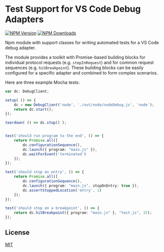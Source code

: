 # Test Support for VS Code Debug Adapters

[![NPM Version](https://img.shields.io/npm/v/vscode-debugadapter-testsupport.svg)](https://npmjs.org/package/vscode-debugadapter-testsupport)
[![NPM Downloads](https://img.shields.io/npm/dm/vscode-debugadapter-testsupport.svg)](https://npmjs.org/package/vscode-debugadapter-testsupport)

Npm module with support classes for writing automated tests for a VS Code debug adapter.

The module provides a toolkit with Promise-based building blocks for individual protocol requests (e.g. `stepInRequest`) and for common request sequences (e.g. `hitBreakpoint`). These building blocks can be easily configured for a specific adapter and combined to form complex scenarios.

Here are three example Mocha tests:

```typescript
var dc: DebugClient;

setup( () => {
    dc = new DebugClient('node', './out/node/nodeDebug.js', 'node');
    return dc.start();
});

teardown( () => dc.stop() );


test('should run program to the end', () => {
    return Promise.all([
        dc.configurationSequence(),
        dc.launch({ program: "main.js" }),
        dc.waitForEvent('terminated')
    ]);
});

test('should stop on entry', () => {
    return Promise.all([
        dc.configurationSequence(),
        dc.launch({ program: "main.js", stopOnEntry: true }),
        dc.assertStoppedLocation('entry', 1)
    ]);
});

test('should stop on a breakpoint', () => {
    return dc.hitBreakpoint({ program: "main.js" }, "test.js", 15);
});
```


## License

[MIT](https://github.com/Microsoft/vscode-languageserver-node/blob/master/License.txt)